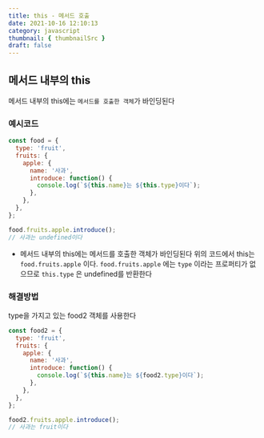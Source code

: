 ```yaml
---
title: this - 메서드 호출
date: 2021-10-16 12:10:13
category: javascript
thumbnail: { thumbnailSrc }
draft: false
---
```


## 메서드 내부의 this

메서드 내부의 this에는 `메서드를 호출한 객체`가 바인딩된다

### 예시코드

```js
const food = {
  type: 'fruit',
  fruits: {
    apple: {
      name: '사과',
      introduce: function() {
        console.log(`${this.name}는 ${this.type}이다`);
      },
    },
  },
};

food.fruits.apple.introduce();
// 사과는 undefined이다
```

- 메서드 내부의 this에는 메서드를 호출한 객체가 바인딩된다
  위의 코드에서 this는 `food.fruits.apple` 이다. `food.fruits.apple` 에는 `type` 이라는 프로퍼티가 없으므로 `this.type` 은 undefined를 반환한다

### 해결방법

type을 가지고 있는 food2 객체를 사용한다

```jsx
const food2 = {
  type: 'fruit',
  fruits: {
    apple: {
      name: '사과',
      introduce: function() {
        console.log(`${this.name}는 ${food2.type}이다`);
      },
    },
  },
};

food2.fruits.apple.introduce();
// 사과는 fruit이다
```
